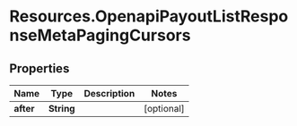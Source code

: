 # Resources.OpenapiPayoutListResponseMetaPagingCursors

## Properties

Name | Type | Description | Notes
------------ | ------------- | ------------- | -------------
**after** | **String** |  | [optional] 


